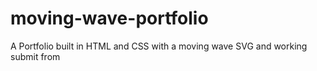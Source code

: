 # moving-wave-portfolio
A Portfolio built in HTML and CSS with a moving wave SVG and working submit from
